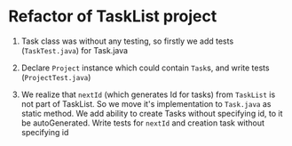 # Refactor of TaskList project

1. Task class was without any testing, so firstly we add tests (`TaskTest.java`) for Task.java

1. Declare `Project` instance which could contain `Task`s, and write tests (`ProjectTest.java`)

1. We realize that `nextId` (which generates Id for tasks) from `TaskList` is not part of TaskList. So we move it's implementation to `Task.java` as static method. We add ability to create Tasks without specifying id, to it be autoGenerated. Write tests for `nextId` and creation task without specifying id